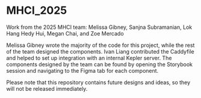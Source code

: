 # MHCI_2025
Work from the 2025 MHCI team: Melissa Gibney, Sanjna Subramanian, Lok Hang Hedy Hui, Megan Chai, and Zoe Mercado

Melissa Gibney wrote the majority of the code for this project, while the rest of the team designed the components. Ivan Liang contributed the Caddyfile and helped to set up integration with an internal Kepler server. The components designed by the team can be found by opening the Storybook session and navigating to the Figma tab for each component.

Please note that this repository contains future designs and ideas, so they will not be released immediately.
